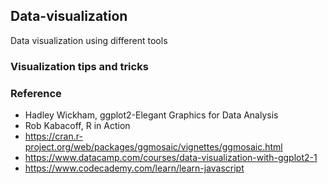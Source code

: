 ## Data-visualization
Data visualization using different tools

### Visualization tips and tricks

### Reference

* Hadley Wickham, ggplot2-Elegant Graphics for Data Analysis
* Rob Kabacoff, R in Action
* https://cran.r-project.org/web/packages/ggmosaic/vignettes/ggmosaic.html
* https://www.datacamp.com/courses/data-visualization-with-ggplot2-1
* https://www.codecademy.com/learn/learn-javascript
